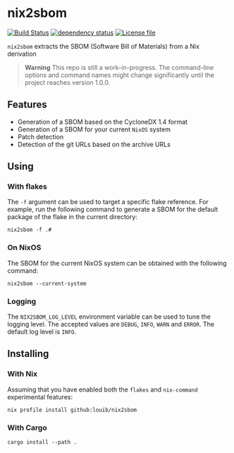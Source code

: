 # nix2sbom
[![Build Status](https://github.com/louib/nix2sbom/actions/workflows/merge.yml/badge.svg?branch=main)](https://github.com/louib/nix2sbom/actions/workflows/merge.yml)
[![dependency status](https://deps.rs/repo/github/louib/nix2sbom/status.svg)](https://deps.rs/repo/github/louib/nix2sbom)
[![License file](https://img.shields.io/github/license/louib/nix2sbom)](https://github.com/louib/nix2sbom/blob/main/LICENSE)

`nix2sbom` extracts the SBOM (Software Bill of Materials) from a Nix derivation

> **Warning**
> This repo is still a work-in-progress.
  The command-line options and command names might change
  significantly until the project reaches version 1.0.0.

## Features
* Generation of a SBOM based on the CycloneDX 1.4 format
* Generation of a SBOM for your current `NixOS` system
* Patch detection
* Detection of the git URLs based on the archive URLs

## Using
### With flakes
The `-f` argument can be used to target a specific flake reference. For example, run the
following command to generate a SBOM for the default package of the flake in the current directory:
```
nix2sbom -f .#
```

### On NixOS
The SBOM for the current NixOS system can be obtained with the following command:
```
nix2sbom --current-system
```

### Logging
The `NIX2SBOM_LOG_LEVEL` environment variable can be used to tune the logging level.
The accepted values are `DEBUG`, `INFO`, `WARN` and `ERROR`. The default log level is `INFO`.

## Installing

### With Nix
Assuming that you have enabled both the `flakes` and `nix-command` experimental features:
```
nix profile install github:louib/nix2sbom
```

### With Cargo
```
cargo install --path .
```
